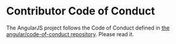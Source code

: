 # Contributor Code of Conduct

The AngularJS project follows the Code of Conduct defined in [the angular/code-of-conduct repository](https://github.com/angular/code-of-conduct/blob/master/CODE_OF_CONDUCT.md). Please read it.
